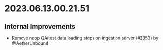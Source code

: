 # 2023.06.13.00.21.51


## Internal Improvements

- Remove noop QA/test data loading steps on ingestion server
  ([#2353](https://github.com/WordPress/openverse/pull/2353)) by @AetherUnbound
